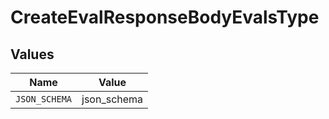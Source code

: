 # CreateEvalResponseBodyEvalsType


## Values

| Name          | Value         |
| ------------- | ------------- |
| `JSON_SCHEMA` | json_schema   |